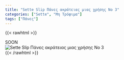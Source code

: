 ```yaml
---
title: "Sette Slip Πάνες ακράτειας μιας χρήσης No 3"
categories: ["Sette", "Μη Τρόφιμα"]
tags: ["Πάνες"]
---
```

{{< rawhtml >}}

<div class="sload437"><div class="product">SOON<br><div class="pimg"><img alt="Sette Slip Πάνες ακράτειας μιας χρήσης No 3" title="Sette Slip Πάνες ακράτειας μιας χρήσης No 3" src="/media/images/sette-slip-panes-akrateias-mias-xrhshs-no-3.jpg"></div></div></div>
{{< /rawhtml >}}


